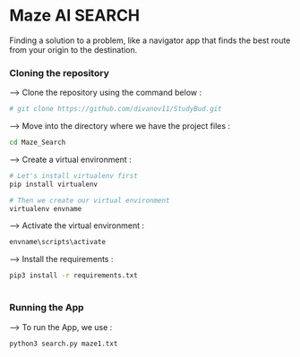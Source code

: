 # Maze AI SEARCH
</div>


Finding a solution to a problem, like a navigator app that finds the best route from your origin to the destination.

### Cloning the repository

--> Clone the repository using the command below :
```bash
# git clone https://github.com/divanov11/StudyBud.git

```

--> Move into the directory where we have the project files : 
```bash
cd Maze_Search

```

--> Create a virtual environment :
```bash
# Let's install virtualenv first
pip install virtualenv

# Then we create our virtual environment
virtualenv envname

```

--> Activate the virtual environment :
```bash
envname\scripts\activate

```

--> Install the requirements :
```bash
pip3 install -r requirements.txt

```

#

### Running the App

--> To run the App, we use :
```bash
python3 search.py maze1.txt

```